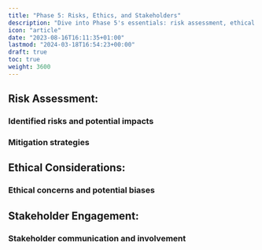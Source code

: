 ```yaml
---
title: "Phase 5: Risks, Ethics, and Stakeholders"
description: "Dive into Phase 5's essentials: risk assessment, ethical considerations, and stakeholder engagement, with strategies and ethical insights."
icon: "article"
date: "2023-08-16T16:11:35+01:00"
lastmod: "2024-03-18T16:54:23+00:00"
draft: true
toc: true
weight: 3600
---
```




## Risk Assessment:
### Identified risks and potential impacts
### Mitigation strategies

## Ethical Considerations:
### Ethical concerns and potential biases

## Stakeholder Engagement:
### Stakeholder communication and involvement
